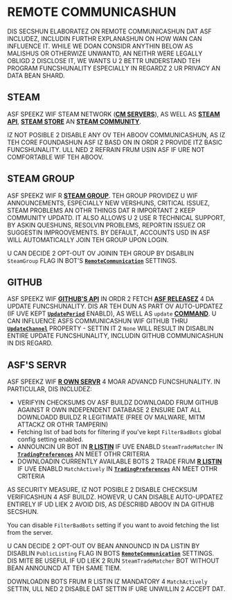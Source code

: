 # REMOTE COMMUNICASHUN

DIS SECSHUN ELABORATEZ ON REMOTE COMMUNICASHUN DAT ASF INCLUDEZ, INCLUDIN FURTHR EXPLANASHUN ON HOW WAN CAN INFLUENCE IT. WHILE WE DOAN CONSIDR ANYTHIN BELOW AS MALISHUS OR OTHERWIZE UNWANTD, AN NEITHR WERE LEGALLY OBLIGD 2 DISCLOSE IT, WE WANTS U 2 BETTR UNDERSTAND TEH PROGRAM FUNCSHUNALITY ESPECIALLY IN REGARDZ 2 UR PRIVACY AN DATA BEAN SHARD.

## STEAM

ASF SPEEKZ WIF STEAM NETWORK (**[CM SERVERS](https://api.steampowered.com/ISteamDirectory/GetCMList/v1?cellid=0)**), AS WELL AS **[STEAM API](https://steamcommunity.com/dev)**, **[STEAM STORE](https://store.steampowered.com)** AN **[STEAM COMMUNITY](https://steamcommunity.com)**.

IZ NOT POSIBLE 2 DISABLE ANY OV TEH ABOOV COMMUNICASHUN, AS IZ TEH CORE FOUNDASHUN ASF IZ BASD ON IN ORDR 2 PROVIDE ITZ BASIC FUNCSHUNALITY. ULL NED 2 REFRAIN FRUM USIN ASF IF URE NOT COMFORTABLE WIF TEH ABOOV.

## STEAM GROUP

ASF SPEEKZ WIF R **[STEAM GROUP](https://steamcommunity.com/groups/archiasf)**. TEH GROUP PROVIDEZ U WIF ANNOUNCEMENTS, ESPECIALLY NEW VERSHUNS, CRITICAL ISSUEZ, STEAM PROBLEMS AN OTHR THINGS DAT R IMPORTANT 2 KEEP COMMUNITY UPDATD. IT ALSO ALLOWS U 2 USE R TECHNICAL SUPPORT, BY ASKIN QUESHUNS, RESOLVIN PROBLEMS, REPORTIN ISSUEZ OR SUGGESTIN IMPROOVEMENTS. BY DEFAULT, ACCOUNTS USD IN ASF WILL AUTOMATICALLY JOIN TEH GROUP UPON LOGIN.

U CAN DECIDE 2 OPT-OUT OV JOININ TEH GROUP BY DISABLIN `SteamGroup` FLAG IN BOT'S **[`RemoteCommunication`](https://github.com/JustArchiNET/ArchiSteamFarm/wiki/Configuration-lol-US#remotecommunication)** SETTINGS.

## GITHUB

ASF SPEEKZ WIF **[GITHUB'S API](https://api.github.com)** IN ORDR 2 FETCH **[ASF RELEASEZ](https://github.com/JustArchiNET/ArchiSteamFarm/releases)** 4 DA UPDATE FUNCSHUNALITY. DIS AR TEH DUN AS PART OV AUTO-UPDATEZ (IF UVE KEPT **[`UpdatePeriod`](https://github.com/JustArchiNET/ArchiSteamFarm/wiki/Configuration#updateperiod)** ENABLD), AS WELL AS `update` **[COMMAND](https://github.com/JustArchiNET/ArchiSteamFarm/wiki/Commands-lol-US)**. U CAN INFLUENCE ASFS COMMUNICASHUN WIF GITHUB THRU **[`UpdateChannel`](https://github.com/JustArchiNET/ArchiSteamFarm/wiki/Configuration#updatechannel)** PROPERTY - SETTIN IT 2 `None` WILL RESULT IN DISABLIN ENTIRE UPDATE FUNCSHUNALITY, INCLUDIN GITHUB COMMUNICASHUN IN DIS REGARD.

## ASF'S SERVR

ASF SPEEKZ WIF **[R OWN SERVR](https://asf.justarchi.net)** 4 MOAR ADVANCD FUNCSHUNALITY. IN PARTICULAR, DIS INCLUDEZ:
- VERIFYIN CHECKSUMS OV ASF BUILDZ DOWNLOADD FRUM GITHUB AGAINST R OWN INDEPENDENT DATABASE 2 ENSURE DAT ALL DOWNLOADD BUILDZ R LEGITIMATE (FREE OV MALWARE, MITM ATTACKZ OR OTHR TAMPERIN)
- Fetching list of bad bots for filtering if you've kept `FilterBadBots` global config setting enabled.
- ANNOUNCIN UR BOT IN **[R LISTIN](https://asf.justarchi.net/STM)** IF UVE ENABLD `SteamTradeMatcher` IN **[`TradingPreferences`](https://github.com/JustArchiNET/ArchiSteamFarm/wiki/Configuration-lol-US#tradingpreferences)** AN MEET OTHR CRITERIA
- DOWNLOADIN CURRENTLY AVAILABLE BOTS 2 TRADE FRUM **[R LISTIN](https://asf.justarchi.net/STM)** IF UVE ENABLD `MatchActively` IN **[`TradingPreferences`](https://github.com/JustArchiNET/ArchiSteamFarm/wiki/Configuration-lol-US#tradingpreferences)** AN MEET OTHR CRITERIA

AS SECURITY MEASURE, IZ NOT POSIBLE 2 DISABLE CHECKSUM VERIFICASHUN 4 ASF BUILDZ. HOWEVR, U CAN DISABLE AUTO-UPDATEZ ENTIRELY IF UD LIEK 2 AVOID DIS, AS DESCRIBD ABOOV IN DA GITHUB SECSHUN.

You can disable `FilterBadBots` setting if you want to avoid fetching the list from the server.

U CAN DECIDE 2 OPT-OUT OV BEAN ANNOUNCD IN DA LISTIN BY DISABLIN `PublicListing` FLAG IN BOTS **[`RemoteCommunication`](https://github.com/JustArchiNET/ArchiSteamFarm/wiki/Configuration-lol-US#remotecommunication)** SETTINGS. DIS MITE BE USEFUL IF UD LIEK 2 RUN `SteamTradeMatcher` BOT WITHOUT BEAN ANNOUNCD AT TEH SAME TIEM.

DOWNLOADIN BOTS FRUM R LISTIN IZ MANDATORY 4 `MatchActively` SETTIN, ULL NED 2 DISABLE DAT SETTIN IF URE UNWILLIN 2 ACCEPT DAT.